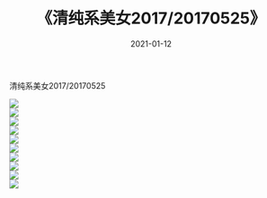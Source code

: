 ﻿---
layout: post
title:  《清纯系美女2017/20170525》
date:   2021-01-12
img: http://img.660000.xyz/Sharelink/清纯系美女/2017/20170525/000.jpg
categories: [美女, 清纯, 唯美]
---

清纯系美女2017/20170525

 ![](http://img.660000.xyz/Sharelink/清纯系美女/2017/20170525/001.png) <br>![](http://img.660000.xyz/Sharelink/清纯系美女/2017/20170525/002.png) <br>![](http://img.660000.xyz/Sharelink/清纯系美女/2017/20170525/003.png) <br>![](http://img.660000.xyz/Sharelink/清纯系美女/2017/20170525/004.png) <br>![](http://img.660000.xyz/Sharelink/清纯系美女/2017/20170525/005.png) <br>![](http://img.660000.xyz/Sharelink/清纯系美女/2017/20170525/006.png) <br>![](http://img.660000.xyz/Sharelink/清纯系美女/2017/20170525/007.png) <br>![](http://img.660000.xyz/Sharelink/清纯系美女/2017/20170525/008.png) <br>![](http://img.660000.xyz/Sharelink/清纯系美女/2017/20170525/009.png) <br>![](http://img.660000.xyz/Sharelink/清纯系美女/2017/20170525/010.png) <br>